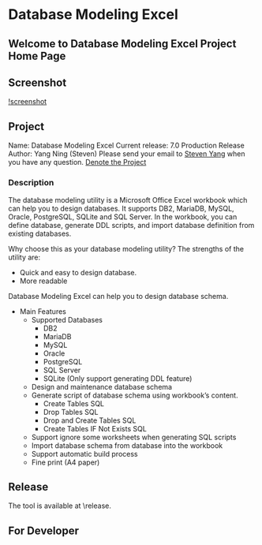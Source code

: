 # Database Modeling Excel

## Welcome to Database Modeling Excel Project Home Page

## Screenshot

[!screenshot](screenshot_table.png)

## Project

Name: Database Modeling Excel
Current release: 7.0 Production Release
Author: Yang Ning (Steven)
Please send your email to [Steven Yang](steven_nyang@outlook.com) when you have any question.
[Denote the Project](http://sourceforge.net/donate/index.php?group_id=171489)

### Description

The database modeling utility is a Microsoft Office Excel workbook which can help you to design databases.
It supports DB2, MariaDB, MySQL, Oracle, PostgreSQL, SQLite and SQL Server.
In the workbook, you can define database, generate DDL scripts, and import database definition from existing databases.

Why choose this as your database modeling utility?
The strengths of the utility are:

- Quick and easy to design database.
- More readable

Database Modeling Excel can help you to design database schema.

- Main Features
  - Supported Databases
    - DB2
    - MariaDB
    - MySQL
    - Oracle
    - PostgreSQL
    - SQL Server
    - SQLite (Only support generating DDL feature)
  - Design and maintenance database schema
  - Generate script of database schema using workbook’s content.
    - Create Tables SQL
    - Drop Tables SQL
    - Drop and Create Tables SQL
    - Create Tables IF Not Exists SQL
  - Support ignore some worksheets when generating SQL scripts
  - Import database schema from database into the workbook
  - Support automatic build process
  - Fine print (A4 paper)

## Release

The tool is available at \release\.

## For Developer

